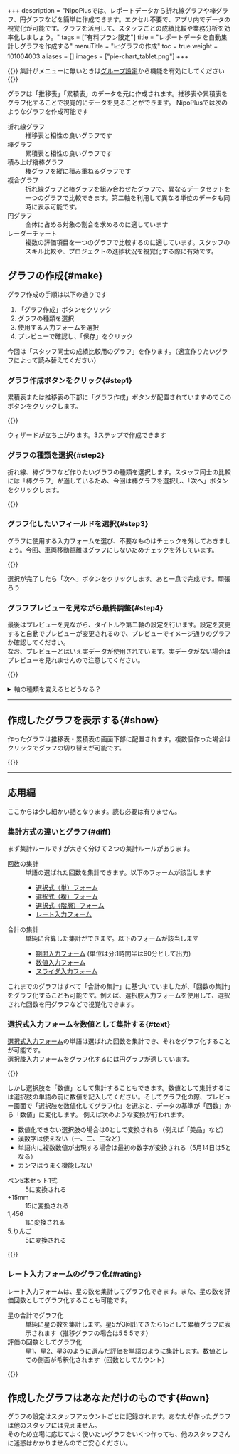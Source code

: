 +++
description = "NipoPlusでは、レポートデータから折れ線グラフや棒グラフ、円グラフなどを簡単に作成できます。エクセル不要で、アプリ内でデータの視覚化が可能です。グラフを活用して、スタッフごとの成績比較や業務分析を効率化しましょう。"
tags = ["有料プラン限定"]
title = "レポートデータを自動集計しグラフを作成する"
menuTitle = "📈グラフの作成"
toc = true
weight = 101004003
aliases = []
images = ["pie-chart_tablet.png"]
+++

{{<info>}}
集計がメニューに無いときは[グループ設定](/docs/manual/initial-setting/setting-group/#optionalFunction)から機能を有効にしてください
{{</info>}}


グラフは「推移表」「累積表」のデータを元に作成されます。推移表や累積表をグラフ化することで視覚的にデータを見ることができます。
NipoPlusでは次のようなグラフを作成可能です

<dl class="basic">
<dt>折れ線グラフ</dt>
<dd>推移表と相性の良いグラフです</dd>
<dt>棒グラフ</dt>
<dd>累積表と相性の良いグラフです</dd>
<dt>積み上げ縦棒グラフ</dt>
<dd>棒グラフを縦に積み重ねるグラフです</dd>
<dt>複合グラフ</dt>
<dd>折れ線グラフと棒グラフを組み合わせたグラフで、異なるデータセットを一つのグラフで比較できます。第二軸を利用して異なる単位のデータも同時に表示可能です。</dd>
<dt>円グラフ</dt>
<dd>全体に占める対象の割合を求めるのに適しています</dd>
<dt>レーダーチャート</dt>
<dd>複数の評価項目を一つのグラフで比較するのに適しています。スタッフのスキル比較や、プロジェクトの進捗状況を視覚化する際に有効です。</dd>
</dl>

## グラフの作成{#make}

グラフ作成の手順は以下の通りです

1. 「グラフ作成」ボタンをクリック
2. グラフの種類を選択
3. 使用する入力フォームを選択
4. プレビューで確認し、「保存」をクリック



今回は「スタッフ同士の成績比較用のグラフ」を作ります。（適宜作りたいグラフによって読み替えてください）

### グラフ作成ボタンをクリック{#step1}

累積表または推移表の下部に「グラフ作成」ボタンが配置されていますのでこのボタンをクリックします。

{{<iTablet filename="createCharts" msg="隠れちゃったね。✗ボタンを押せば私を消せます▶">}}

ウィザードが立ち上がります。3ステップで作成できます

### グラフの種類を選択{#step2}

折れ線、棒グラフなど作りたいグラフの種類を選択します。スタッフ同士の比較には「棒グラフ」が適しているため、今回は棒グラフを選択し、「次へ」ボタンをクリックします。

{{<iTablet filename="selectCharts" msg="スタッフ同士の比較は棒グラフが一番向いていますね" alice="pc">}}

### グラフ化したいフィールドを選択{#step3}

グラフに使用する入力フォームを選び、不要なものはチェックを外しておきましょう。今回、車両移動距離はグラフにしないためチェックを外しています。


{{<iTablet filename="selectField" msg="グラフに使用するフィールドを選びます" alice="pc">}}

選択が完了したら「次へ」ボタンをクリックします。あと一息で完成です。頑張ろう

### グラフプレビューを見ながら最終調整{#step4}

最後はプレビューを見ながら、タイトルや第二軸の設定を行います。設定を変更すると自動でプレビューが変更されるので、プレビューでイメージ通りのグラフか確認してください。  
なお、プレビューとはいえ実データが使用されています。実データがない場合はプレビューを見れませんので注意してください。

{{<iTablet filename="preview" msg="最終調整です" alice="pc">}}


<details>
  <summary>軸の種類を変えるとどうなる？</summary>

軸は「推移」と「累積」の2種類から選択します。推移を選ぶとX軸が「日付」となり、グラフの見た目が大きく変わります
{{<iTablet filename="preview2" msg="推移データをグラフ化したいときはこっちをつかいましょう" alice="pc">}}

</details>

---

## 作成したグラフを表示する{#show}

作ったグラフは推移表・累積表の画面下部に配置されます。複数個作った場合はクリックでグラフの切り替えが可能です。

{{<iTablet filename="switchCharts" msg="グラフの切替表示もワンクリックでラクラクだね" alice="pc">}}

---

## 応用編

ここからは少し細かい話となります。読む必要は有りません。

### 集計方式の違いとグラフ{#diff}

まず集計ルールですが大きく分けて２つの集計ルールがあります。

<dl class="basic">
<dt>回数の集計</dt>
<dd>
単語の選ばれた回数を集計できます。以下のフォームが該当します
<ul>
<li><a href="/docs/manual/initial-setting/template/selects/#plain">選択式（単）フォーム</a></li>
<li><a href="/docs/manual/initial-setting/template/selects/#multiple">選択式（複）フォーム</a></li>
<li><a href="/docs/manual/initial-setting/template/selects/#layerd">選択式（階層）フォーム</a></li>
<li><a href="/docs/manual/initial-setting/template/digital/#rate">レート入力フォーム</a></li>
</ul>
</dd>
<dt>合計の集計</dt>
<dd>
単純に合算した集計ができます。以下のフォームが該当します
<ul>
<li><a href="/docs/manual/initial-setting/template/date_time/#range">期間入力フォーム</a> (単位は分:1時間半は90分として出力)</li>
<li><a href="/docs/manual/initial-setting/template/digital/#commonNumber">数値入力フォーム</a></li>
<li><a href="/docs/manual/initial-setting/template/digital/#slider">スライダ入力フォーム</a></li>
</ul>
</dl>

これまでのグラフはすべて「合計の集計」に基づいていましたが、「回数の集計」をグラフ化することも可能です。例えば、選択肢入力フォームを使用して、選択された回数を円グラフなどで視覚化できます。


### 選択式入力フォームを数値として集計する{#text}

[選択式入力フォーム](/docs/manual/initial-setting/template/selects/#plain)の単語は選ばれた回数を集計でき、それをグラフ化することが可能です。  
選択肢入力フォームをグラフ化するには円グラフが適しています。  


{{<iTablet filename="circle" msg="選択肢のデータは円グラフと相性が良いよ" alice="pc">}}

しかし選択肢を「数値」として集計することもできます。数値として集計するには選択肢の単語の前に数値を記入してください。そしてグラフ化の際、プレビュー画面で「選択肢を数値化してグラフ化」を選ぶと、データの基準が「回数」から「数値」に変化します。
例えば次のような変換が行われます。


- 数値化できない選択肢の場合は0として変換される（例えば「美品」など）
- 漢数字は使えない（一、二、三など）
- 単語内に複数数値が出現する場合は最初の数字が変換される（5月14日は5となる）
- カンマはうまく機能しない

<dl class="basic">
<dt>ペン5本セット1式</dt>
<dd>5に変換される</dd>
<dt>+15mm</dt>
<dd>15に変換される</dd>
<dt>1,456</dt>
<dd>1に変換される</dd>
<dt>5.りんご</dt>
<dd>5に変換される</dd>
</dl>

{{<iTablet filename="selectWordCharts" msg="ちょっと事前準備が面倒だから応用欄に書いたよ" alice="pc">}}

### レート入力フォームのグラフ化{#rating}


レート入力フォームは、星の数を集計してグラフ化できます。また、星の数を評価回数としてグラフ化することも可能です。



<dl class="basic">
<dt>星の合計でグラフ化</dt>
<dd>単純に星の数を集計します。星5が3回出てきたら15として累積グラフに表示されます（推移グラフの場合は5 5 5です）</dd>
<dt>評価の回数としてグラフ化</dt>
<dd>星1、星2、星3のように選んだ評価を単語のように集計します。数値としての側面が希釈化されます（回数としてカウント）</dd>
</dl>

{{<iTablet filename="rateCharts" msg="★の数を数えよう♫" alice="ok">}}

## 作成したグラフはあなただけのものです{#own}

グラフの設定はスタッフアカウントごとに記録されます。あなたが作ったグラフは他のスタッフには見えません。  
そのため立場に応じてよく使いたいグラフをいくつ作っても、他のスタッフさんに迷惑はかかりませんのでご安心ください。
